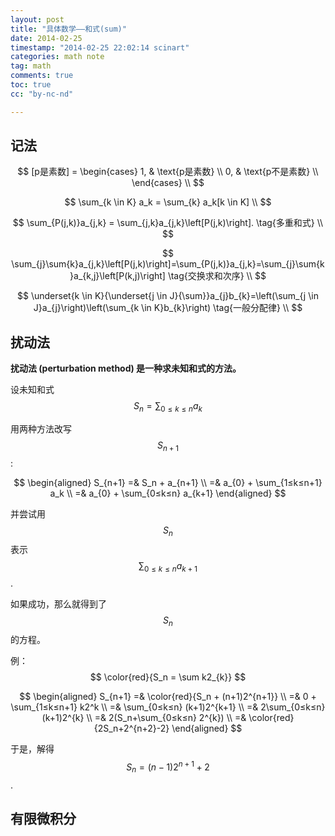 ```yaml
---
layout: post
title: "具体数学——和式(sum)"
date: 2014-02-25 
timestamp: "2014-02-25 22:02:14 scinart"
categories: math note
tag: math
comments: true
toc: true
cc: "by-nc-nd"

---
```


## 记法

$$
[p是素数] = 
\begin{cases}
1, & \text{p是素数} \\
0, & \text{p不是素数}  \\
\end{cases} \\
$$

$$
\sum_{k \in K} a_k = \sum_{k} a_k[k \in K] \\
$$

$$
\sum_{P(j,k)}a_{j,k} = \sum_{j,k}a_{j,k}\left[P(j,k)\right]. \tag{多重和式} \\
$$

$$
\sum_{j}\sum{k}a_{j,k}\left[P(j,k)\right]=\sum_{P(j,k)}a_{j,k}=\sum_{j}\sum{k}a_{k,j}\left[P(k,j)\right] \tag{交换求和次序} \\
$$

$$
\underset{k \in K}{\underset{j \in J}{\sum}}a_{j}b_{k}=\left(\sum_{j \in J}a_{j}\right)\left(\sum_{k \in K}b_{k}\right) \tag{一般分配律} \\
$$

## 扰动法
**扰动法 (perturbation method) 是一种求未知和式的方法。**

设未知和式 $$ S_n = \sum_{0≤k≤n} a_k $$

用两种方法改写$$ S_{n+1} $$ :

$$
\begin{aligned}
S_{n+1} =& S_n + a_{n+1} \\
        =& a_{0} + \sum_{1≤k≤n+1} a_k \\
	    =& a_{0} + \sum_{0≤k≤n} a_{k+1}
\end{aligned}
$$ 

并尝试用$$ S_n $$ 表示 $$ \sum_{0≤k≤n} a_{k+1} $$.

如果成功，那么就得到了$$ S_n $$的方程。

例： $$ \color{red}{S_n = \sum k2_{k}} $$

$$
\begin{aligned}
S_{n+1} =& \color{red}{S_n + (n+1)2^{n+1}} \\
        =& 0 + \sum_{1≤k≤n+1} k2^k \\
		=& \sum_{0≤k≤n} (k+1)2^{k+1} \\
		=& 2\sum_{0≤k≤n} (k+1)2^{k} \\
		=& 2(S_n+\sum_{0≤k≤n} 2^{k}) \\
		=& \color{red}{2S_n+2^{n+2}-2}
\end{aligned}
$$

于是，解得 $$ S_n = (n-1)2^{n+1}+2 $$.

## 有限微积分


